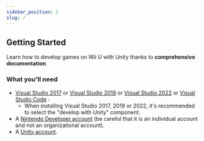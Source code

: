 ```yaml
---
sidebar_position: 1
slug: /
---
```


## Getting Started

Learn how to develop games on Wii U with Unity thanks to **comprehensive documentation**.

### What you'll need

- [Visual Studio 2017](https://visualstudio.microsoft.com/thank-you-downloading-visual-studio/?sku=Community&rel=15) or [Visual Studio 2019](https://apps.microsoft.com/store/detail/visual-studio-community-2019/XP8CDJNZKFM06W) or [Visual Studio 2022](https://apps.microsoft.com/store/detail/visual-studio-community-2022/XPDCFJDKLZJLP8) or [Visual Studio Code](https://apps.microsoft.com/store/detail/visual-studio-code/XP9KHM4BK9FZ7Q) :
  - When installing Visual Studio 2017, 2019 or 2022, it's recommended to select the "develop with Unity" component.
- A [Nintendo Developer account](https://developer.nintendo.com/) (be careful that it is an individual account and not an organizational account).
- A [Unity account](https://unity.com/).